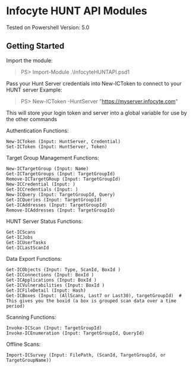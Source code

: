 # Infocyte HUNT API Modules
Tested on Powershell Version: 5.0

## Getting Started
Import the module:
> PS> Import-Module .\InfocyteHUNTAPI.psd1

Pass your Hunt Server credentials into New-ICToken to connect to your HUNT server
Example:
> PS> New-ICToken -HuntServer "https://myserver.infocyte.com"

This will store your login token and server into a global variable for use by the other commands

Authentication Functions:

    New-ICToken (Input: HuntServer, Credential)
    Set-ICToken (Input: HuntServer, Token)

Target Group Management Functions:

	New-ICTargetGroup (Input: Name)
	Get-ICTargetGroups (Input: TargetGroupId)
	Remove-ICTargetGRoup (Input: TargetGroupId)
	New-ICCredential (Input: )
	Get-ICCredentials (Input: )
	New-ICQuery (Input: TargetGroupId, Query)
	Get-ICQueries (Input: TargetGroupId)
	Get-ICAddresses (Input: TargetGroupId)
	Remove-ICAddresses (Input: TargetGroupId)

HUNT Server Status Functions:

    Get-ICScans
    Get-ICJobs
    Get-ICUserTasks
    Get-ICLastScanId

Data Export Functions:

	Get-ICObjects (Input: Type, ScanId, BoxId )
	Get-ICConnections (Input: BoxId )
	Get-ICApplications (Input: BoxId )
	Get-ICVulnerabilities (Input: BoxId )
	Get-ICFileDetail (Input: Hash)
	Get-ICBoxes (Input: (AllScans, Last7 or Last30), targetGroupId)  # This gives you the boxid (a box is grouped scan data over a time period)

Scanning Functions:

	Invoke-ICScan (Input: TargetGroupId)
	Invoke-ICEnumeration (Input: TargetGroupId, QueryId)

Offline Scans:

	Import-ICSurvey (Input: FilePath, (ScanId, TargetGroupId, or TargetGroupName))
